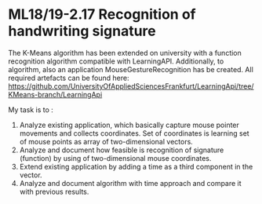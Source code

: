 # ML18/19-2.17 Recognition of handwriting signature
The K-Means algorithm has been extended on university with a function recognition algorithm compatible with LearningAPI.
Additionally, to algorithm, also an application MouseGestureRecognition has be created.
All required artefacts can be found here: https://github.com/UniversityOfAppliedSciencesFrankfurt/LearningApi/tree/KMeans-branch/LearningApi

My task is to :
1. Analyze existing application, which basically capture mouse pointer movements and collects coordinates. Set of coordinates is learning set of mouse points as array of two-dimensional vectors.
2. Analyze and document how feasible is recognition of signature (function) by using of two-dimensional mouse coordinates.
3. Extend existing application by adding a time as a third component in the vector.
4. Analyze and document algorithm with time approach and compare it with previous results.
